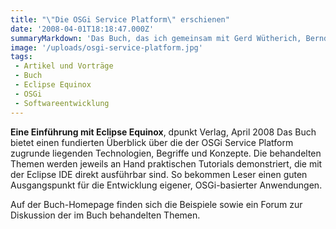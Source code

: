 ```yaml
---
title: "\"Die OSGi Service Platform\" erschienen"
date: '2008-04-01T18:18:47.000Z'
summaryMarkdown: 'Das Buch, das ich gemeinsam mit Gerd Wütherich, Bernd Kolb, Matthias Lübken zusammen geschrieben haben, bietet einen fundierten Überblick über die OSGi Service Platform'
image: '/uploads/osgi-service-platform.jpg'
tags:
 - Artikel und Vorträge
 - Buch
 - Eclipse Equinox
 - OSGi
 - Softwareentwicklung
---
```


**Eine Einführung mit Eclipse Equinox**, dpunkt Verlag, April 2008
Das Buch bietet einen fundierten Überblick über die der OSGi Service Platform zugrunde liegenden Technologien, Begriffe und Konzepte.
Die behandelten Themen werden jeweils an Hand praktischen Tutorials demonstriert, die mit der Eclipse IDE direkt ausführbar sind. So bekommen Leser einen guten Ausgangspunkt für die Entwicklung eigener, OSGi-basierter Anwendungen.

Auf der Buch-Homepage finden sich die Beispiele sowie ein Forum zur Diskussion der im Buch behandelten Themen.  
